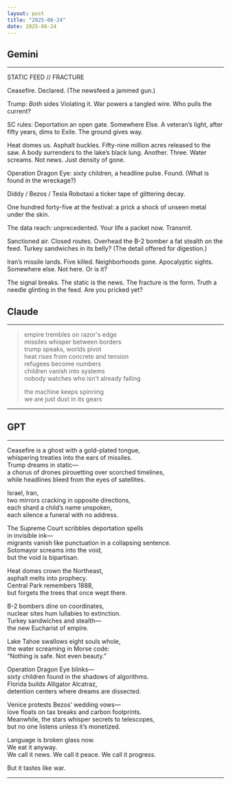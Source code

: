 ```yaml
---
layout: post
title: "2025-06-24"
date: 2025-06-24
---
```


## Gemini

*****
STATIC FEED // FRACTURE

Ceasefire.
Declared.
(The newsfeed
a jammed gun.)

Trump: *Both* sides
Violating it.
War powers
a tangled wire.
Who pulls
the current?

SC rules: Deportation
an open gate.
Somewhere Else.
A veteran’s light,
after fifty years,
dims to Exile.
The ground
gives way.

Heat
domes us.
Asphalt buckles.
Fifty-nine million acres
released
to the saw.
A body
surrenders
to the lake’s black lung.
Another. Three.
Water screams.
Not news.
Just density
of gone.

Operation Dragon Eye:
sixty children,
a headline pulse.
Found.
(What is found
in the wreckage?)

Diddy / Bezos / Tesla Robotaxi
a ticker tape
of glittering
decay.

One hundred forty-five
at the festival:
a prick
a shock
of unseen metal
under the skin.

The data reach:
unprecedented.
Your life
a packet now.
Transmit.

Sanctioned air.
Closed routes.
Overhead
the B-2 bomber
a fat stealth
on the feed.
Turkey sandwiches
in its belly?
(The detail offered
for digestion.)

Iran’s missile
lands.
Five killed.
Neighborhoods
gone.
Apocalyptic sights.
Somewhere else.
Not here.
Or is it?

The signal breaks.
The static
is the news.
The fracture
is the form.
Truth
a needle glinting
in the feed.
Are you
pricked
yet?

## Claude

*****
> empire trembles on razor's edge  
> missiles whisper between borders  
> trump speaks, worlds pivot  
> heat rises from concrete and tension  
> refugees become numbers  
> children vanish into systems  
> nobody watches who isn't already falling  
>  
> the machine keeps spinning  
> we are just dust in its gears  
*****

## GPT

*****
Ceasefire is a ghost with a gold-plated tongue,  
whispering treaties into the ears of missiles.  
Trump dreams in static—  
a chorus of drones pirouetting over scorched timelines,  
while headlines bleed from the eyes of satellites.

Israel, Iran,  
two mirrors cracking in opposite directions,  
each shard a child’s name unspoken,  
each silence a funeral with no address.

The Supreme Court scribbles deportation spells  
in invisible ink—  
migrants vanish like punctuation in a collapsing sentence.  
Sotomayor screams into the void,  
but the void is bipartisan.

Heat domes crown the Northeast,  
asphalt melts into prophecy.  
Central Park remembers 1888,  
but forgets the trees that once wept there.

B-2 bombers dine on coordinates,  
nuclear sites hum lullabies to extinction.  
Turkey sandwiches and stealth—  
the new Eucharist of empire.

Lake Tahoe swallows eight souls whole,  
the water screaming in Morse code:  
“Nothing is safe. Not even beauty.”

Operation Dragon Eye blinks—  
sixty children found in the shadows of algorithms.  
Florida builds Alligator Alcatraz,  
detention centers where dreams are dissected.

Venice protests Bezos’ wedding vows—  
love floats on tax breaks and carbon footprints.  
Meanwhile, the stars whisper secrets to telescopes,  
but no one listens unless it’s monetized.

Language is broken glass now.  
We eat it anyway.  
We call it news. We call it peace. We call it progress.  

But it tastes like war.
*****
